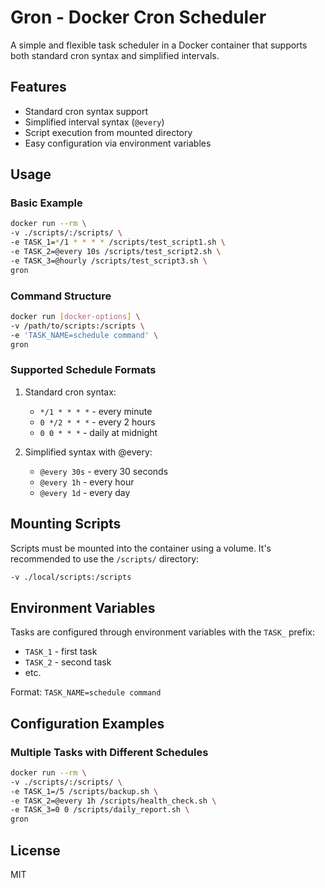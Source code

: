 # Gron - Docker Cron Scheduler

A simple and flexible task scheduler in a Docker container that supports both standard cron syntax and simplified intervals.

## Features

- Standard cron syntax support
- Simplified interval syntax (`@every`)
- Script execution from mounted directory
- Easy configuration via environment variables

## Usage

### Basic Example

```bash
docker run --rm \
-v ./scripts/:/scripts/ \
-e TASK_1=*/1 * * * * /scripts/test_script1.sh \
-e TASK_2=@every 10s /scripts/test_script2.sh \
-e TASK_3=@hourly /scripts/test_script3.sh \
gron
```

### Command Structure

```bash
docker run [docker-options] \
-v /path/to/scripts:/scripts \
-e 'TASK_NAME=schedule command' \
gron
```

### Supported Schedule Formats

1. Standard cron syntax:
   - `*/1 * * * *` - every minute
   - `0 */2 * * *` - every 2 hours
   - `0 0 * * *` - daily at midnight

2. Simplified syntax with @every:
   - `@every 30s` - every 30 seconds
   - `@every 1h` - every hour
   - `@every 1d` - every day

## Mounting Scripts

Scripts must be mounted into the container using a volume. It's recommended to use the `/scripts/` directory:

```bash
-v ./local/scripts:/scripts
```

## Environment Variables

Tasks are configured through environment variables with the `TASK_` prefix:

- `TASK_1` - first task
- `TASK_2` - second task
- etc.

Format: `TASK_NAME=schedule command`

## Configuration Examples

### Multiple Tasks with Different Schedules

```bash
docker run --rm \
-v ./scripts/:/scripts/ \
-e TASK_1=/5 /scripts/backup.sh \
-e TASK_2=@every 1h /scripts/health_check.sh \
-e TASK_3=0 0 /scripts/daily_report.sh \
gron
```

## License

MIT
